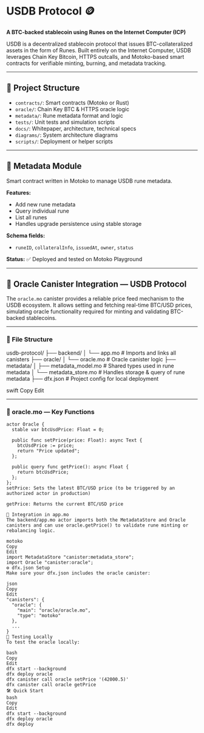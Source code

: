 # USDB Protocol 🪙  
**A BTC-backed stablecoin using Runes on the Internet Computer (ICP)**

USDB is a decentralized stablecoin protocol that issues BTC-collateralized assets in the form of Runes. Built entirely on the Internet Computer, USDB leverages Chain Key Bitcoin, HTTPS outcalls, and Motoko-based smart contracts for verifiable minting, burning, and metadata tracking.

---

## 🧩 Project Structure

- `contracts/`: Smart contracts (Motoko or Rust)
- `oracle/`: Chain Key BTC & HTTPS oracle logic
- `metadata/`: Rune metadata format and logic
- `tests/`: Unit tests and simulation scripts
- `docs/`: Whitepaper, architecture, technical specs
- `diagrams/`: System architecture diagrams
- `scripts/`: Deployment or helper scripts

---

## 🔹 Metadata Module

Smart contract written in Motoko to manage USDB rune metadata.

**Features:**
- Add new rune metadata
- Query individual rune
- List all runes
- Handles upgrade persistence using stable storage

**Schema fields:**
- `runeID`, `collateralInfo`, `issuedAt`, `owner`, `status`

**Status:** ✅ Deployed and tested on Motoko Playground

---

## 🔮 Oracle Canister Integration — USDB Protocol

The `oracle.mo` canister provides a reliable price feed mechanism to the USDB ecosystem. It allows setting and fetching real-time BTC/USD prices, simulating oracle functionality required for minting and validating BTC-backed stablecoins.

---

### 📁 File Structure

usdb-protocol/
├── backend/
│ └── app.mo # Imports and links all canisters
├── oracle/
│ └── oracle.mo # Oracle canister logic
├── metadata/
│ ├── metadata_model.mo # Shared types used in rune metadata
│ └── metadata_store.mo # Handles storage & query of rune metadata
├── dfx.json # Project config for local deployment

swift
Copy
Edit

---

### 📜 oracle.mo — Key Functions

```motoko
actor Oracle {
  stable var btcUsdPrice: Float = 0;

  public func setPrice(price: Float): async Text {
    btcUsdPrice := price;
    return "Price updated";
  };

  public query func getPrice(): async Float {
    return btcUsdPrice;
  };
};
setPrice: Sets the latest BTC/USD price (to be triggered by an authorized actor in production)

getPrice: Returns the current BTC/USD price

🔗 Integration in app.mo
The backend/app.mo actor imports both the MetadataStore and Oracle canisters and can use oracle.getPrice() to validate rune minting or rebalancing logic.

motoko
Copy
Edit
import MetadataStore "canister:metadata_store";
import Oracle "canister:oracle";
⚙ dfx.json Setup
Make sure your dfx.json includes the oracle canister:

json
Copy
Edit
"canisters": {
  "oracle": {
    "main": "oracle/oracle.mo",
    "type": "motoko"
  },
  ...
}
🧪 Testing Locally
To test the oracle locally:

bash
Copy
Edit
dfx start --background
dfx deploy oracle
dfx canister call oracle setPrice '(42000.5)'
dfx canister call oracle getPrice
🛠️ Quick Start
bash
Copy
Edit
dfx start --background
dfx deploy oracle
dfx deploy
